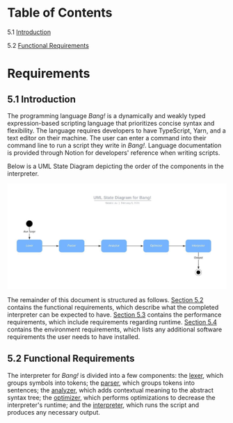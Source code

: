 # Table of Contents
5.1 [Introduction](#introduction)

5.2 [Functional Requirements](#func-reqs)

# Requirements

## <a name="introduction" id="introduction"></a> 5.1 Introduction
The programming language _Bang!_ is a dynamically and weakly typed expression-based scripting language that prioritizes concise syntax and flexibility. The language requires developers to have TypeScript, Yarn, and a text editor on their machine. The user can enter a command into their command line to run a script they write in _Bang!_. Language documentation is provided through Notion for developers' reference when writing scripts.

Below is a UML State Diagram depicting the order of the components in the interpreter.

![UML State Diagram](./uml-state-diagram.jpeg)

The remainder of this document is structured as follows. [Section 5.2](#func-reqs) contains the functional requirements, which describe what the completed interpreter can be expected to have. [Section 5.3](#perform-reqs) contains the performance requirements, which include requirements regarding runtime. [Section 5.4](#env-reqs) contains the environment requirements, which lists any additional software requirements the user needs to have installed.

## <a name="func-reqs" id="func-reqs"></a> 5.2 Functional Requirements
The interpreter for _Bang!_ is divided into a few components: the [lexer](#lexer), which groups symbols into tokens; the [parser](#parser), which groups tokens into sentences; the [analyzer](#analyzer), which adds contextual meaning to the abstract syntax tree; the [optimizer](#optimizer), which performs optimizations to decrease the interpreter's runtime; and the [interpreter](#interpreter), which runs the script and produces any necessary output.

<!-- Describe features that completed system can be expected to have. Describe what completed system will do, but without describing how it will be accomplished. Each subsection should describe a single discrete functional requirement w/ a meaningful name.
All "shall" statements must be numbered.
No "will" or "should" statements should be numbered.
No "and" (that should be two statements).
"Will" and "should" statements MUST be associated with a requirement statement. The requirement statement should immediately precede the "will" or "should" statment in this case.
There can be more than one "will" or "should" statment associated with any "shall" statement.
When specifying performance requirements, be careful about specifying ranges of performance measures. They may come back to bite you in the end.
Try to write your requirements so they are testable statements.
Watch out for "weasel words" (ambiguous words) -->